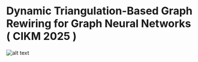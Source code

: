 # **Dynamic Triangulation-Based Graph Rewiring for Graph Neural Networks ( CIKM 2025 )**


![alt text](https://github.com/Hugo-Attali/Dynamic-Triangultaion/blob/main/trigon_pipeline.jpg?raw=false)
